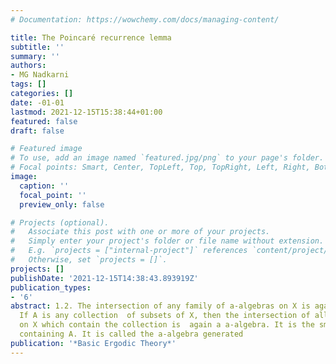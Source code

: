 ```yaml
---
# Documentation: https://wowchemy.com/docs/managing-content/

title: The Poincaré recurrence lemma
subtitle: ''
summary: ''
authors:
- MG Nadkarni
tags: []
categories: []
date: -01-01
lastmod: 2021-12-15T15:38:44+01:00
featured: false
draft: false

# Featured image
# To use, add an image named `featured.jpg/png` to your page's folder.
# Focal points: Smart, Center, TopLeft, Top, TopRight, Left, Right, BottomLeft, Bottom, BottomRight.
image:
  caption: ''
  focal_point: ''
  preview_only: false

# Projects (optional).
#   Associate this post with one or more of your projects.
#   Simply enter your project's folder or file name without extension.
#   E.g. `projects = ["internal-project"]` references `content/project/deep-learning/index.md`.
#   Otherwise, set `projects = []`.
projects: []
publishDate: '2021-12-15T14:38:43.893919Z'
publication_types:
- '6'
abstract: 1.2. The intersection of any family of a-algebras on X is again a a-algebra.
  If A is any collection  of subsets of X, then the intersection of all the a-algebras
  on X which contain the collection is  again a a-algebra. It is the smallest a-algebra
  containing A. It is called the a-algebra generated
publication: '*Basic Ergodic Theory*'
---
```

